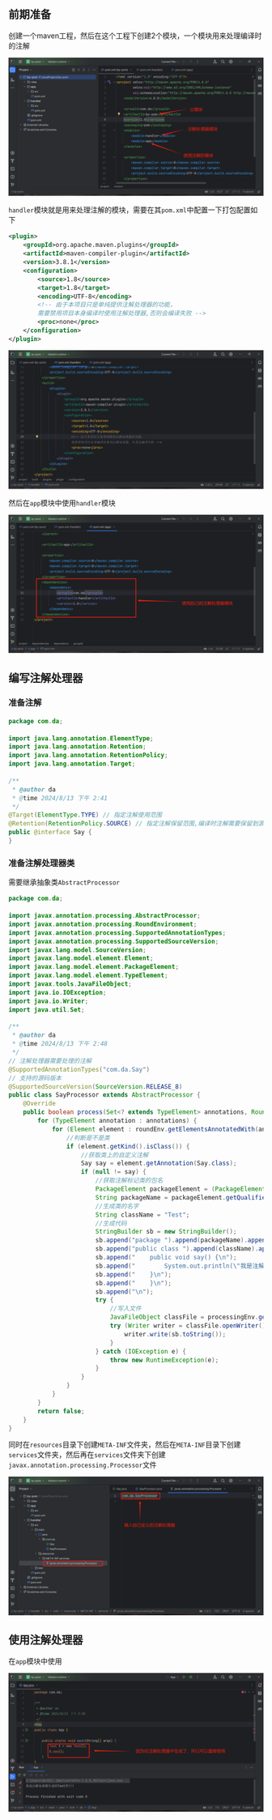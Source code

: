 ## 前期准备
创建一个maven工程，然后在这个工程下创建2个模块，一个模块用来处理编译时的注解

![](../images/fa66444117fd6be9ce44740992be8172.png)

`handler`模块就是用来处理注解的模块，需要在其`pom.xml`中配置一下打包配置如下

```xml
<plugin>
    <groupId>org.apache.maven.plugins</groupId>
    <artifactId>maven-compiler-plugin</artifactId>
    <version>3.8.1</version>
    <configuration>
        <source>1.8</source>
        <target>1.8</target>
        <encoding>UTF-8</encoding>
        <!-- 由于本项目只是单纯提供注解处理器的功能，
        需要禁用项目本身编译时使用注解处理器,否则会编译失败 -->
        <proc>none</proc>
    </configuration>
</plugin>
```

![](../images/9f697623cbb2af1378d0878521ecdcdc.png)

然后在`app`模块中使用`handler`模块

![](../images/71eec3da7f3b84ac93af8b0f04831b3f.png)

## 编写注解处理器
### 准备注解
```java
package com.da;

import java.lang.annotation.ElementType;
import java.lang.annotation.Retention;
import java.lang.annotation.RetentionPolicy;
import java.lang.annotation.Target;

/**
 * @author da
 * @time 2024/8/13 下午 2:41
 */
@Target(ElementType.TYPE) // 指定注解使用范围
@Retention(RetentionPolicy.SOURCE) // 指定注解保留范围,编译时注解需要保留到源码才能找到,否则编译时注解会被忽略
public @interface Say {
}
```

### 准备注解处理器类
需要继承抽象类`AbstractProcessor`

```java
package com.da;

import javax.annotation.processing.AbstractProcessor;
import javax.annotation.processing.RoundEnvironment;
import javax.annotation.processing.SupportedAnnotationTypes;
import javax.annotation.processing.SupportedSourceVersion;
import javax.lang.model.SourceVersion;
import javax.lang.model.element.Element;
import javax.lang.model.element.PackageElement;
import javax.lang.model.element.TypeElement;
import javax.tools.JavaFileObject;
import java.io.IOException;
import java.io.Writer;
import java.util.Set;

/**
 * @author da
 * @time 2024/8/13 下午 2:48
 */
// 注解处理器需要处理的注解
@SupportedAnnotationTypes("com.da.Say")
// 支持的源码版本
@SupportedSourceVersion(SourceVersion.RELEASE_8)
public class SayProcessor extends AbstractProcessor {
    @Override
    public boolean process(Set<? extends TypeElement> annotations, RoundEnvironment roundEnv) {
        for (TypeElement annotation : annotations) {
            for (Element element : roundEnv.getElementsAnnotatedWith(annotation)) {
                //判断是不是类
                if (element.getKind().isClass()) {
                    //获取类上的自定义注解
                    Say say = element.getAnnotation(Say.class);
                    if (null != say) {
                        //获取注解标记类的包名
                        PackageElement packageElement = (PackageElement) element.getEnclosingElement();
                        String packageName = packageElement.getQualifiedName().toString();
                        //生成类的名字
                        String className = "Test";
                        //生成代码
                        StringBuilder sb = new StringBuilder();
                        sb.append("package ").append(packageName).append(";\n\n");
                        sb.append("public class ").append(className).append(" {\n");
                        sb.append("    public void say() {\n");
                        sb.append("        System.out.println(\"我是注解处理器生成的Test类!!!\");\n");
                        sb.append("    }\n");
                        sb.append("    }\n");
                        sb.append("\n");
                        try {
                            //写入文件
                            JavaFileObject classFile = processingEnv.getFiler().createSourceFile(className);
                            try (Writer writer = classFile.openWriter()) {
                                writer.write(sb.toString());
                            }
                        } catch (IOException e) {
                            throw new RuntimeException(e);
                        }
                    }
                }
            }
        }
        return false;
    }
}
```

同时在`resources`目录下创建`META-INF`文件夹，然后在`META-INF`目录下创建`services`文件夹，然后再在`services`文件夹下创建`javax.annotation.processing.Processor`文件

![](../images/48168560f76356b5b8e34cbb3a680ca2.png)

## 使用注解处理器
在`app`模块中使用

![](../images/90a51566d0b3e3b81811546d3e27dc07.png)

